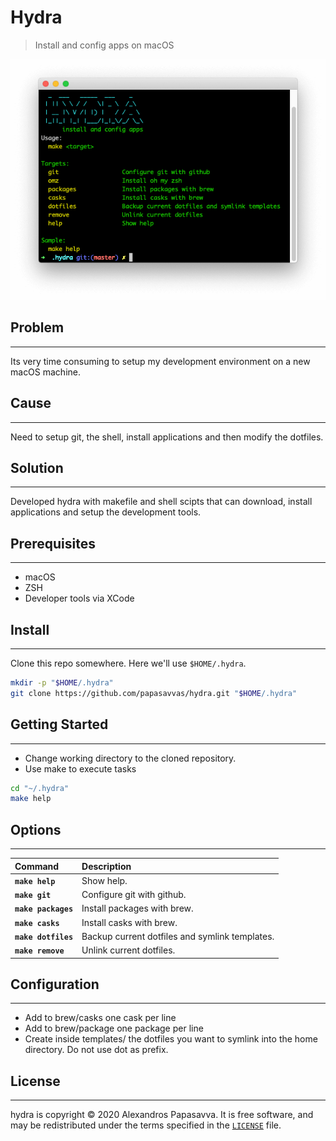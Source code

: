 # Hydra

> Install and config apps on macOS

<img src="screenshot.png" width="864">

## Problem
-------

Its very time consuming to setup my development environment on a new macOS machine.

## Cause
-------

Need to setup git, the shell, install applications and then modify the dotfiles.

## Solution
-------

Developed hydra with makefile and shell scipts that can download, install applications and setup the development tools.

## Prerequisites
-------

- macOS
- ZSH
- Developer tools via XCode

## Install
-------

Clone this repo somewhere. Here we'll use `$HOME/.hydra`.

```sh
mkdir -p "$HOME/.hydra"
git clone https://github.com/papasavvas/hydra.git "$HOME/.hydra"
```

## Getting Started
-------

- Change working directory to the cloned repository.
- Use make to execute tasks

```sh
cd "~/.hydra"
make help
```

## Options
-------

| Command                           | Description                      |
| :------------------------------- | :---------------------------------|
| **`make help`**     | Show help.                                     |
| **`make git`**      | Configure git with github.                     |
| **`make packages`** | Install packages with brew.                    |
| **`make casks`**    | Install casks with brew.                       |
| **`make dotfiles`** | Backup current dotfiles and symlink templates. |
| **`make remove`**   | Unlink current dotfiles.                       |

## Configuration
-------

- Add to brew/casks one cask per line
- Add to brew/package one package per line
- Create inside templates/ the dotfiles you want to symlink into the home directory. Do not use dot as prefix.

## License
-------

hydra is copyright © 2020 Alexandros Papasavva. It is free software, and may be redistributed under the terms specified in the [`LICENSE`] file.

[`LICENSE`]: /LICENSE